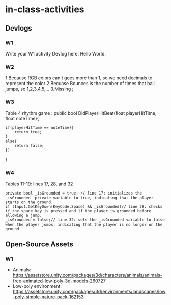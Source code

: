 ﻿# in-class-activities
## Devlogs
### W1
Write your W1 activity Devlog here.
Hello World.
### W2
1.Because RGB colors can't goes more than 1, so we need decimals to represent the color
2.Becuase Bounces is the number of times that ball jumps, so 1,2,3,4,5,...
3.Missing ;
### W3
Table 4 rhythm game : 
public bool DidPlayerHitBeat(float playerHitTime, float noteTime){

	if(playerHitTime == noteTime){
		return true;
	}
	else{
		return false;
	})

}
### W4
Tables 11-19: lines 17, 28, and 32

	private bool _isGrounded = true; // line 17: initializes the _isGrounded  private variable to true, indicating that the player starts on the ground.
	if (Input.GetKeyDown(KeyCode.Space) && _isGrounded)// line 28: checks if the space key is pressed and if the player is grounded before allowing a jump.
	_isGrounded = false;// line 32: sets the _isGrounded variable to false when the player jumps, indicating that the player is no longer on the ground.

## Open-Source Assets
### W1
- Animals: https://assetstore.unity.com/packages/3d/characters/animals/animals-free-animated-low-poly-3d-models-260727 
- Low-poly environment: https://assetstore.unity.com/packages/3d/environments/landscapes/low-poly-simple-nature-pack-162153 